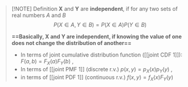
> [!NOTE] Definition
> **X** and **Y** are **independent**, if for any two sets of real numbers *A* and *B*
> $$P(X\in A, Y \in B)=P(X \in A)P(Y \in B)$$
> 
> **==Basically, X and Y are independent, if knowing the value of one does not change the distribution of another==**
> - In terms of joint cumulative distribution function ([[joint CDF 1]]):
>   $F(a,b)=F_{X}(a)F_{Y}(b)$
>      ,
>  - In terms of [[joint PMF 1]] (discrete r.v.)
>    $p(x,y)=p_{X}(x)p_{Y}(y)$
>       ,
>   - in terms of [[joint PDF 1]] (continuous r.v.)
>     $f(x,y)=f_{X}(x)F_{Y}(y)$
>    


